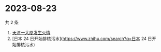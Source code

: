 # 2023-08-23

共 2 条

<!-- BEGIN ZHIHUSEARCH -->
<!-- 最后更新时间 Wed Aug 23 2023 10:13:01 GMT+0800 (China Standard Time) -->
1. [天津一大厦发生火情](https://www.zhihu.com/search?q=天津一大厦发生火情)
1. [日本 24 日开始排核污水](https://www.zhihu.com/search?q=日本 24 日开始排核污水)
<!-- END ZHIHUSEARCH -->
